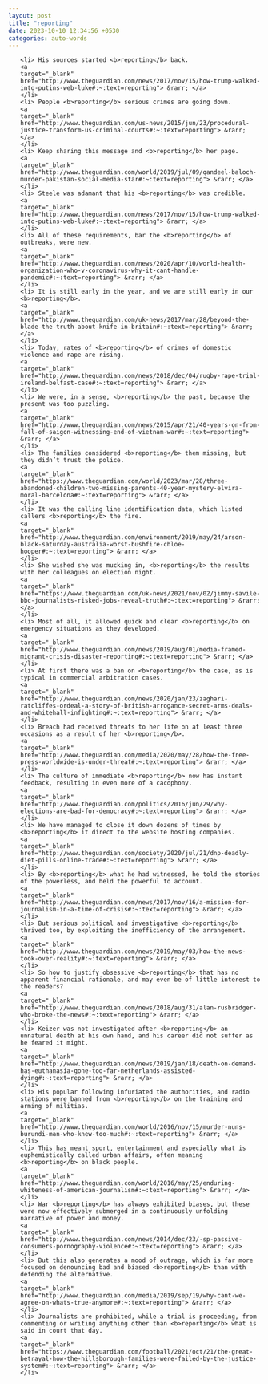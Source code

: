 ```yaml
---
layout: post
title: "reporting"
date: 2023-10-10 12:34:56 +0530
categories: auto-words
---
```

<ol>

    <li> His sources started <b>reporting</b> back.
    <a 
    target="_blank" 
    href="http://www.theguardian.com/news/2017/nov/15/how-trump-walked-into-putins-web-luke#:~:text=reporting"> &rarr; </a>
    </li>
    <li> People <b>reporting</b> serious crimes are going down.
    <a 
    target="_blank" 
    href="http://www.theguardian.com/us-news/2015/jun/23/procedural-justice-transform-us-criminal-courts#:~:text=reporting"> &rarr; </a>
    </li>
    <li> Keep sharing this message and <b>reporting</b> her page.
    <a 
    target="_blank" 
    href="http://www.theguardian.com/world/2019/jul/09/qandeel-baloch-murder-pakistan-social-media-star#:~:text=reporting"> &rarr; </a>
    </li>
    <li> Steele was adamant that his <b>reporting</b> was credible.
    <a 
    target="_blank" 
    href="http://www.theguardian.com/news/2017/nov/15/how-trump-walked-into-putins-web-luke#:~:text=reporting"> &rarr; </a>
    </li>
    <li> All of these requirements, bar the <b>reporting</b> of outbreaks, were new.
    <a 
    target="_blank" 
    href="http://www.theguardian.com/news/2020/apr/10/world-health-organization-who-v-coronavirus-why-it-cant-handle-pandemic#:~:text=reporting"> &rarr; </a>
    </li>
    <li> It is still early in the year, and we are still early in our <b>reporting</b>.
    <a 
    target="_blank" 
    href="http://www.theguardian.com/uk-news/2017/mar/28/beyond-the-blade-the-truth-about-knife-in-britain#:~:text=reporting"> &rarr; </a>
    </li>
    <li> Today, rates of <b>reporting</b> of crimes of domestic violence and rape are rising.
    <a 
    target="_blank" 
    href="http://www.theguardian.com/news/2018/dec/04/rugby-rape-trial-ireland-belfast-case#:~:text=reporting"> &rarr; </a>
    </li>
    <li> We were, in a sense, <b>reporting</b> the past, because the present was too puzzling.
    <a 
    target="_blank" 
    href="http://www.theguardian.com/news/2015/apr/21/40-years-on-from-fall-of-saigon-witnessing-end-of-vietnam-war#:~:text=reporting"> &rarr; </a>
    </li>
    <li> The families considered <b>reporting</b> them missing, but they didn’t trust the police.
    <a 
    target="_blank" 
    href="https://www.theguardian.com/world/2023/mar/28/three-abandoned-children-two-missing-parents-40-year-mystery-elvira-moral-barcelona#:~:text=reporting"> &rarr; </a>
    </li>
    <li> It was the calling line identification data, which listed callers <b>reporting</b> the fire.
    <a 
    target="_blank" 
    href="http://www.theguardian.com/environment/2019/may/24/arson-black-saturday-australia-worst-bushfire-chloe-hooper#:~:text=reporting"> &rarr; </a>
    </li>
    <li> She wished she was mucking in, <b>reporting</b> the results with her colleagues on election night.
    <a 
    target="_blank" 
    href="https://www.theguardian.com/uk-news/2021/nov/02/jimmy-savile-bbc-journalists-risked-jobs-reveal-truth#:~:text=reporting"> &rarr; </a>
    </li>
    <li> Most of all, it allowed quick and clear <b>reporting</b> on emergency situations as they developed.
    <a 
    target="_blank" 
    href="http://www.theguardian.com/news/2019/aug/01/media-framed-migrant-crisis-disaster-reporting#:~:text=reporting"> &rarr; </a>
    </li>
    <li> At first there was a ban on <b>reporting</b> the case, as is typical in commercial arbitration cases.
    <a 
    target="_blank" 
    href="http://www.theguardian.com/news/2020/jan/23/zaghari-ratcliffes-ordeal-a-story-of-british-arrogance-secret-arms-deals-and-whitehall-infighting#:~:text=reporting"> &rarr; </a>
    </li>
    <li> Breach had received threats to her life on at least three occasions as a result of her <b>reporting</b>.
    <a 
    target="_blank" 
    href="http://www.theguardian.com/media/2020/may/28/how-the-free-press-worldwide-is-under-threat#:~:text=reporting"> &rarr; </a>
    </li>
    <li> The culture of immediate <b>reporting</b> now has instant feedback, resulting in even more of a cacophony.
    <a 
    target="_blank" 
    href="http://www.theguardian.com/politics/2016/jun/29/why-elections-are-bad-for-democracy#:~:text=reporting"> &rarr; </a>
    </li>
    <li> We have managed to close it down dozens of times by <b>reporting</b> it direct to the website hosting companies.
    <a 
    target="_blank" 
    href="http://www.theguardian.com/society/2020/jul/21/dnp-deadly-diet-pills-online-trade#:~:text=reporting"> &rarr; </a>
    </li>
    <li> By <b>reporting</b> what he had witnessed, he told the stories of the powerless, and held the powerful to account.
    <a 
    target="_blank" 
    href="http://www.theguardian.com/news/2017/nov/16/a-mission-for-journalism-in-a-time-of-crisis#:~:text=reporting"> &rarr; </a>
    </li>
    <li> But serious political and investigative <b>reporting</b> thrived too, by exploiting the inefficiency of the arrangement.
    <a 
    target="_blank" 
    href="http://www.theguardian.com/news/2019/may/03/how-the-news-took-over-reality#:~:text=reporting"> &rarr; </a>
    </li>
    <li> So how to justify obsessive <b>reporting</b> that has no apparent financial rationale, and may even be of little interest to the readers?
    <a 
    target="_blank" 
    href="http://www.theguardian.com/news/2018/aug/31/alan-rusbridger-who-broke-the-news#:~:text=reporting"> &rarr; </a>
    </li>
    <li> Keizer was not investigated after <b>reporting</b> an unnatural death at his own hand, and his career did not suffer as he feared it might.
    <a 
    target="_blank" 
    href="http://www.theguardian.com/news/2019/jan/18/death-on-demand-has-euthanasia-gone-too-far-netherlands-assisted-dying#:~:text=reporting"> &rarr; </a>
    </li>
    <li> His popular following infuriated the authorities, and radio stations were banned from <b>reporting</b> on the training and arming of militias.
    <a 
    target="_blank" 
    href="http://www.theguardian.com/world/2016/nov/15/murder-nuns-burundi-man-who-knew-too-much#:~:text=reporting"> &rarr; </a>
    </li>
    <li> This has meant sport, entertainment and especially what is euphemistically called urban affairs, often meaning <b>reporting</b> on black people.
    <a 
    target="_blank" 
    href="http://www.theguardian.com/world/2016/may/25/enduring-whiteness-of-american-journalism#:~:text=reporting"> &rarr; </a>
    </li>
    <li> War <b>reporting</b> has always exhibited biases, but these were now effectively submerged in a continuously unfolding narrative of power and money.
    <a 
    target="_blank" 
    href="http://www.theguardian.com/news/2014/dec/23/-sp-passive-consumers-pornography-violence#:~:text=reporting"> &rarr; </a>
    </li>
    <li> But this also generates a mood of outrage, which is far more focused on denouncing bad and biased <b>reporting</b> than with defending the alternative.
    <a 
    target="_blank" 
    href="http://www.theguardian.com/media/2019/sep/19/why-cant-we-agree-on-whats-true-anymore#:~:text=reporting"> &rarr; </a>
    </li>
    <li> Journalists are prohibited, while a trial is proceeding, from commenting or writing anything other than <b>reporting</b> what is said in court that day.
    <a 
    target="_blank" 
    href="https://www.theguardian.com/football/2021/oct/21/the-great-betrayal-how-the-hillsborough-families-were-failed-by-the-justice-system#:~:text=reporting"> &rarr; </a>
    </li>
